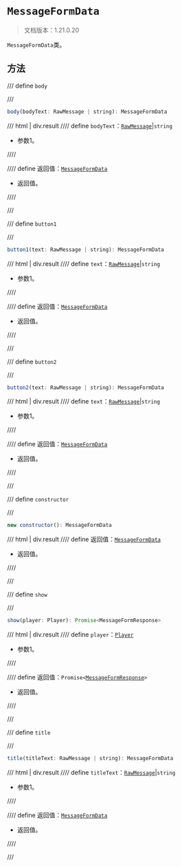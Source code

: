 # `MessageFormData`

> 文档版本：1.21.0.20

`MessageFormData`类。

## 方法

/// define
`body`


///

```js
body(bodyText: RawMessage | string): MessageFormData
```

/// html | div.result
//// define
`bodyText`：[`RawMessage`](../../server/1.8.0/rawmessage.md)|`string`

- 参数1。


////

//// define
返回值：[`MessageFormData`](./messageformdata.md)

- 返回值。


////

///


/// define
`button1`


///

```js
button1(text: RawMessage | string): MessageFormData
```

/// html | div.result
//// define
`text`：[`RawMessage`](../../server/1.8.0/rawmessage.md)|`string`

- 参数1。


////

//// define
返回值：[`MessageFormData`](./messageformdata.md)

- 返回值。


////

///


/// define
`button2`


///

```js
button2(text: RawMessage | string): MessageFormData
```

/// html | div.result
//// define
`text`：[`RawMessage`](../../server/1.8.0/rawmessage.md)|`string`

- 参数1。


////

//// define
返回值：[`MessageFormData`](./messageformdata.md)

- 返回值。


////

///


/// define
`constructor`


///

```js
new constructor(): MessageFormData
```

/// html | div.result
//// define
返回值：[`MessageFormData`](./messageformdata.md)

- 返回值。


////

///


/// define
`show`


///

```js
show(player: Player): Promise<MessageFormResponse>
```

/// html | div.result
//// define
`player`：[`Player`](../../server/1.8.0/player.md)

- 参数1。


////

//// define
返回值：<code>Promise&lt;<a href="../messageformresponse/">MessageFormResponse</a>&gt;</code>

- 返回值。


////

///


/// define
`title`


///

```js
title(titleText: RawMessage | string): MessageFormData
```

/// html | div.result
//// define
`titleText`：[`RawMessage`](../../server/1.8.0/rawmessage.md)|`string`

- 参数1。


////

//// define
返回值：[`MessageFormData`](./messageformdata.md)

- 返回值。


////

///

